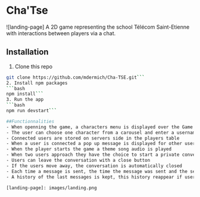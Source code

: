 # Cha'Tse
![landing-page]
A 2D game representing the school Télécom Saint-Etienne with interactions between players via a chat.
## Installation
1. Clone this repo
```bash
git clone https://github.com/mdermich/Cha-TSE.git```
2. Install npm packages
```bash
npm install```
3. Run the app
```bash
npm run devstart```

##Functionnalities
- When openning the game, a characters menu is displayed over the Game Map
- The user can choose one character from a carousel and enter a username (the username is mandatory to enter the Game)
- Connected users are stored on servers side in the players table 
- When a user is connected a pop up message is displayed for other users 
- When the player starts the game a theme song audio is played 
- When two users approach they have the choice to start a private conversation (if both users accept)
- Users can leave the conversation with a close button 
- If the users move away, the conversation is automatically closed 
- Each time a message is sent, the time the message was sent and the sender are indicated 
- A history of the last messages is kept, this history reappear if users meet again and accept to chat 

[landing-page]: images/landing.png
